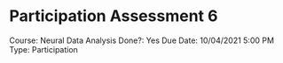 # Participation Assessment 6

Course: Neural Data Analysis
Done?: Yes
Due Date: 10/04/2021 5:00 PM
Type: Participation